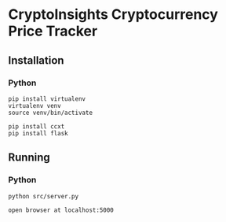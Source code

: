 # CryptoInsights Cryptocurrency Price Tracker

## Installation
### Python
```
pip install virtualenv
virtualenv venv
source venv/bin/activate

pip install ccxt
pip install flask
```

## Running
### Python
```
python src/server.py

open browser at localhost:5000
```



